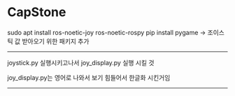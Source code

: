 # CapStone

sudo apt install ros-noetic-joy ros-noetic-rospy
pip install pygame
-> 조이스틱 값 받아오기 위한 패키지 추가

***************************************************
joystick.py 실행시키고나서 joy_display.py 실행 시킬 것

joy_display.py는 영어로 나와서 보기 힘들어서 한글화 시킨거임

***************************************************
